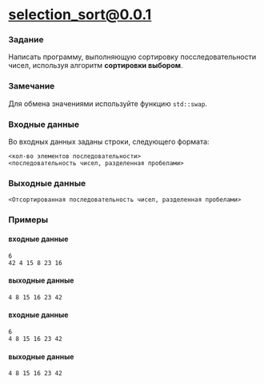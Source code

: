 # selection_sort@0.0.1

### Задание
Написать программу, выполняющую сортировку посследовательности чисел, используя алгоритм **сортировки выбором**.

### Замечание
Для обмена значениями используйте функцию `std::swap`.

### Входные данные
Во входных данных заданы строки, следующего формата:
```
<кол-во элементов последовательности>
<последовательность чисел, разделенная пробелами>
```

### Выходные данные
```
<Отсортированная последовательность чисел, разделенная пробелами>
```

### Примеры
#### входные данные
```
6
42 4 15 8 23 16
```
#### выходные данные
```
4 8 15 16 23 42
```
#### входные данные
```
6
4 8 15 16 23 42
```
#### выходные данные
```
4 8 15 16 23 42
```
